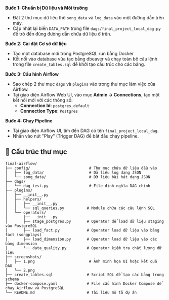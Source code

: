 

**Bước 1: Chuẩn bị Dữ liệu và Môi trường**
* Đặt 2 thư mục dữ liệu thô `song_data` và `log_data` vào một đường dẫn trên máy.
* Cập nhật lại biến `DATA_PATH` trong file `dags/final_project_local_dag.py` để trỏ đến đúng đường dẫn chứa dữ liệu ở trên.

**Bước 2: Cài đặt Cơ sở dữ liệu**
* Tạo một database mới trong PostgreSQL run bằng Docker
* Kết nối vào database vừa tạo bằng dbeaver và chạy toàn bộ câu lệnh trong file `create_tables.sql` để khởi tạo cấu trúc cho các bảng.

**Bước 3: Cấu hình Airflow**
* Sao chép 2 thư mục `dags` và `plugins` vào trong thư mục làm việc của Airflow.
* Tại giao diện Airflow Web UI, vào mục **Admin -> Connections**, tạo một kết nối mới với các thông số:
    * **Connection Id**: `postgres_default`
    * **Connection Type**: `Postgres`

**Bước 4: Chạy Pipeline**
* Tại giao diện Airflow UI, tìm đến DAG có tên `final_project_local_dag`.
* Nhấn vào nút "Play" (Trigger DAG) để bắt đầu chạy pipeline.


## 📁 Cấu trúc thư mục

```
final-airflow/
├── config/                          # Thư mục chứa dữ liệu đầu vào
│   ├── log_data/                    # Dữ liệu log dạng JSON
│   └── song_data/                   # Dữ liệu bài hát dạng JSON
├── dags/
│   └── dag_test.py                  # File định nghĩa DAG chính
├── plugins/
│   ├── __init__.py
│   ├── helpers/
│   │   ├── __init__.py
│   │   └── sql_queries.py          # Module chứa các câu lệnh SQL
│   └── operators/                  
│       ├── __init__.py
│       ├── stage_postgres.py       # Operator để load dữ liệu staging vào PostgreSQL
│       ├── load_fact.py            # Operator load dữ liệu vào bảng fact (songplays)
│       ├── load_dimension.py       # Operator load dữ liệu vào các bảng dimension
│       └── data_quality.py         # Operator kiểm tra chất lượng dữ liệu
├── screenshots/
│   ├── 1.png                        # Ảnh minh họa UI hoặc kết quả DAG
│   └── 2.png
├── create_tables.sql               # Script SQL để tạo các bảng trong schema
├── docker-compose.yaml             # File cấu hình Docker Compose để chạy Airflow và PostgreSQL
└── README.md                       # Tài liệu mô tả dự án
```